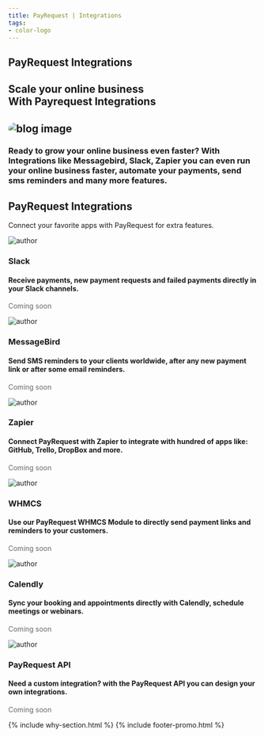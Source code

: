 ```yaml
---
title: PayRequest | Integrations
tags:
- color-logo
---
```


<!-- Done for the new website! -->

<section class="breadcrumb-area">
         <div class="breadcrumb-shape"></div>
         <div class="container">
            <div class="row">
               <div class="col-lg-12">
                  <div class="breadcrumb-inn">
                     <div class="section-title wow fadeInUp" data-wow-duration="1s" data-wow-delay="0.3s" style="visibility: visible; animation-duration: 1s; animation-delay: 0.3s; animation-name: fadeInUp;">
                       <h2>PayRequest <span> Integrations</span></h2>
                     </div>
                  </div>
               </div>
            </div>
         </div>
</section>


<section class="about-page-section section_100">
         <div class="container">
            <div class="row">
               <div class="col-lg-12">
                  <div class="section-title wow fadeInUp" data-wow-duration="1s" data-wow-delay="0.3s" style="visibility: visible; animation-duration: 1s; animation-delay: 0.3s; animation-name: fadeInUp;">
                     <h2>Scale your online business<br>With 
<span>Payrequest Integrations</span>

</h2>
                  </div>
               </div>
            </div>
            <div class="row align-items-center">
               <div class="col-lg-5 lg-1">
                  <div class="about-page-left wow fadeInLeft" data-wow-duration="1s" data-wow-delay="0.5s" style="visibility: visible; animation-duration: 1s; animation-delay: 0.5s; animation-name: fadeInLeft;">
                     <h2 class="mr-5"><div class="">
                        <img src="https://i.imgur.com/R3L8qeR.png" alt="blog image" style="
    border-radius: 20px;
">
                     </div></h2>
                  </div>
               </div>
               <div class="col-lg-6">
                  <div class="about-page-text wow fadeInRight" data-wow-duration="1s" data-wow-delay="0.6s" style="visibility: visible; animation-duration: 1s; animation-delay: 0.6s; animation-name: fadeInRight;">
                     <h3>Ready to grow your online business even faster? With Integrations like Messagebird, Slack, Zapier you can even run your online business faster, automate your payments, send sms reminders and many more features.
</h3>
                  </div>
               </div>
            </div>
         </div>
      </section>




<section class="blog-section section_100">
         <div class="container">
            <div class="row align-items-center">
               <div class="col-lg-6 col-md-12">
                  <div class="section-title wow fadeInLeft" data-wow-duration="1s" data-wow-delay="0.3s" style="visibility: visible; animation-duration: 1s; animation-delay: 0.3s; animation-name: fadeInLeft;">
                     <h2><span>PayRequest</span> Integrations</h2>
                  </div>
               </div>
               <div class="col-lg-6 col-md-12">
                  <div class="section-para wow fadeInRight" data-wow-duration="1s" data-wow-delay="0.4s" style="visibility: visible; animation-duration: 1s; animation-delay: 0.4s; animation-name: fadeInRight;">
                     <p>Connect your favorite apps with PayRequest for extra features.</p>
                  </div>
               </div>
            </div>
            

<div class="row">
               <div class="col-lg-4 col-md-6">
                  <div class="blog-item wow fadeInLeft" data-wow-duration="1s" data-wow-delay="0.3s" style="visibility: visible; animation-duration: 1s; animation-delay: 0.3s; animation-name: fadeInLeft;">
                     
<div class="blog-desc">
                        <div class="meta-image">
                           <div class="author-round">
                              <img src="https://a.slack-edge.com/80588/marketing/img/meta/slack_hash_256.png" alt="author">
                           </div>
                           <div class="tags">
                              



  <h3>Slack</h3>
                           </div>
                        </div>
                        <div class="blog-text">
                           
<h4>Receive payments, new payment requests and failed payments directly in your Slack channels.


</h4>

<a class="theme-btn mt-4 disabled" style="opacity: .65;">Coming soon<span class="fa fa-chevron-right"></span></a>
          
</div>
                     </div>
                  </div>
               </div>
               <div class="col-lg-4 col-md-6">
                  <div class="blog-item wow fadeInLeft" data-wow-duration="1s" data-wow-delay="0.3s" style="visibility: visible; animation-duration: 1s; animation-delay: 0.3s; animation-name: fadeInLeft;">
                     
<div class="blog-desc">
                        <div class="meta-image">
                           <div class="author-round">
                              <img src="https://i.pinimg.com/originals/b8/5d/c1/b85dc1205e77548f89d091c9482a57fb.png" alt="author">
                           </div>
                           <div class="tags">
                              



<h3>MessageBird</h3>
                           </div>
                        </div>
                        <div class="blog-text">
                           
<h4>Send SMS reminders to your clients worldwide, after any new payment link or after some email reminders.


</h4>

<a class="theme-btn mt-4 disabled" style="opacity: .65;">Coming soon<span class="fa fa-chevron-right"></span></a>
          
</div>
                     </div>
                  </div>
               </div>
               <div class="col-lg-4 col-md-6">
                  <div class="blog-item wow fadeInLeft" data-wow-duration="1s" data-wow-delay="0.3s" style="visibility: visible; animation-duration: 1s; animation-delay: 0.3s; animation-name: fadeInLeft;">
                     
<div class="blog-desc">
                        <div class="meta-image">
                           <div class="author-round">
                              <img src="https://pbs.twimg.com/profile_images/1148696903128776704/hxfJMtCK_400x400.jpg" alt="author">
                           </div>
                           <div class="tags">
                              



<h3>Zapier</h3>
                           </div>
                        </div>
                        <div class="blog-text">
                           
<h4>Connect PayRequest with Zapier to integrate with hundred of apps like: GitHub, Trello, DropBox and more.


</h4>

<a class="theme-btn mt-4 disabled" style="opacity: .65;">Coming soon<span class="fa fa-chevron-right"></span></a>
          
  </div>
                     </div>
                  </div>
               </div>
            </div><div class="row">
               <div class="col-lg-4 col-md-6">
                  <div class="blog-item wow fadeInLeft" data-wow-duration="1s" data-wow-delay="0.3s" style="visibility: visible; animation-duration: 1s; animation-delay: 0.3s; animation-name: fadeInLeft;">
                     
<div class="blog-desc">
                        <div class="meta-image">
                           <div class="author-round">
                              <img src="https://pbs.twimg.com/profile_images/855142369045258241/m_IdVUBx_400x400.jpg" alt="author">
                           </div>
                           <div class="tags">
                              



  <h3>WHMCS</h3>
                           </div>
                        </div>
                        <div class="blog-text">
                           
<h4>Use our PayRequest WHMCS Module to directly send payment links and reminders to your customers.
</h4>

<a class="theme-btn mt-4 disabled" style="opacity: .65;">Coming soon<span class="fa fa-chevron-right"></span></a>
          
</div>
                     </div>
                  </div>
               </div>
               <div class="col-lg-4 col-md-6">
                  <div class="blog-item wow fadeInLeft" data-wow-duration="1s" data-wow-delay="0.3s" style="visibility: visible; animation-duration: 1s; animation-delay: 0.3s; animation-name: fadeInLeft;">
                     
<div class="blog-desc">
                        <div class="meta-image">
                           <div class="author-round">
                              <img src="https://pbs.twimg.com/profile_images/1149678477446172674/hp4UxVSr_400x400.png" alt="author">
                           </div>
                           <div class="tags">
                              



<h3>Calendly</h3>
                           </div>
                        </div>
                        <div class="blog-text">
                           
<h4>Sync your booking and appointments directly with Calendly, schedule meetings or webinars.
</h4>

<a class="theme-btn mt-4 disabled" style="opacity: .65;">Coming soon<span class="fa fa-chevron-right"></span></a>
          
</div>
                     </div>
                  </div>
               </div>
               <div class="col-lg-4 col-md-6">
                  <div class="blog-item wow fadeInLeft" data-wow-duration="1s" data-wow-delay="0.3s" style="visibility: visible; animation-duration: 1s; animation-delay: 0.3s; animation-name: fadeInLeft;">
                     
<div class="blog-desc">
                        <div class="meta-image">
                           <div class="author-round">
                              <img src="https://cdn.changelog.com/uploads/icons/topics/kJ/icon_large.png?v=63683332430" alt="author">
                           </div>
                           <div class="tags">
                              



<h3>PayRequest API
</h3>
                           </div>
                        </div>
                        <div class="blog-text">
                           
<h4>Need a custom integration? with the PayRequest API you can design your own integrations.


</h4>

<a class="theme-btn mt-4 disabled" style="opacity: .65;">Coming soon<span class="fa fa-chevron-right"></span></a>
          
  </div>
                     </div>
                  </div>
               </div>
            </div>
         </div>
      </section>


{% include why-section.html %}
{% include footer-promo.html %}